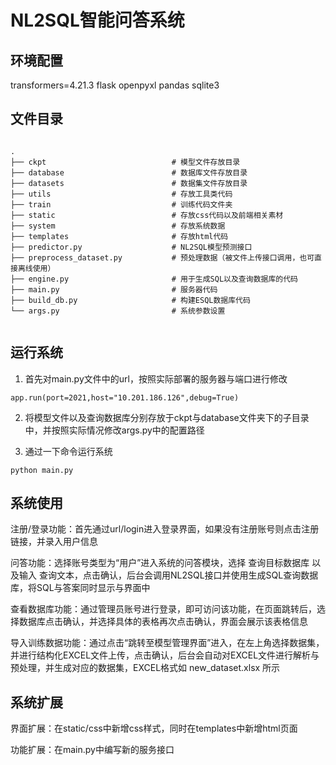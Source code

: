 # NL2SQL智能问答系统

## 环境配置
transformers=4.21.3
flask
openpyxl
pandas
sqlite3

## 文件目录
```

.
├── ckpt                            # 模型文件存放目录
├── database                        # 数据库文件存放目录
├── datasets                        # 数据集文件存放目录
├── utils                           # 存放工具类代码
├── train                           # 训练代码文件夹
├── static                          # 存放css代码以及前端相关素材
├── system                          # 存放系统数据
├── templates                       # 存放html代码
├── predictor.py                    # NL2SQL模型预测接口
├── preprocess_dataset.py           # 预处理数据（被文件上传接口调用，也可直接离线使用）
├── engine.py                       # 用于生成SQL以及查询数据库的代码
├── main.py                         # 服务器代码
├── build_db.py                     # 构建ESQL数据库代码
└── args.py                         # 系统参数设置


```

## 运行系统

1. 首先对main.py文件中的url，按照实际部署的服务器与端口进行修改
```
app.run(port=2021,host="10.201.186.126",debug=True)
```

2. 将模型文件以及查询数据库分别存放于ckpt与database文件夹下的子目录中，并按照实际情况修改args.py中的配置路径

3. 通过一下命令运行系统
```
python main.py
```

## 系统使用

注册/登录功能：首先通过url/login进入登录界面，如果没有注册账号则点击注册链接，并录入用户信息

问答功能：选择账号类型为“用户”进入系统的问答模块，选择 查询目标数据库 以及输入 查询文本，点击确认，后台会调用NL2SQL接口并使用生成SQL查询数据库，将SQL与答案同时显示与界面中

查看数据库功能：通过管理员账号进行登录，即可访问该功能，在页面跳转后，选择数据库点击确认，并选择具体的表格再次点击确认，界面会展示该表格信息

导入训练数据功能：通过点击“跳转至模型管理界面”进入，在左上角选择数据集，并进行结构化EXCEL文件上传，点击确认，后台会自动对EXCEL文件进行解析与预处理，并生成对应的数据集，EXCEL格式如 new_dataset.xlsx 所示

## 系统扩展

界面扩展：在static/css中新增css样式，同时在templates中新增html页面

功能扩展：在main.py中编写新的服务接口